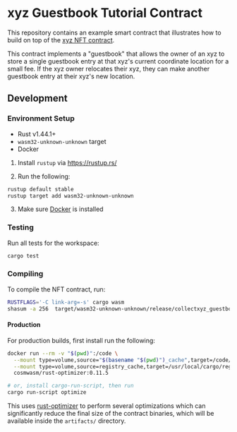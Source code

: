# xyz Guestbook Tutorial Contract

This repository contains an example smart contract that illustrates how to build on top of the [xyz NFT contract](https://github.com/collectxyz/collectxyz-nft-contract).

This contract implements a "guestbook" that allows the owner of an xyz to store a single guestbook entry at that xyz's current coordinate location for a small fee. If the xyz owner relocates their xyz, they can make another guestbook entry at their xyz's new location.

## Development

### Environment Setup

- Rust v1.44.1+
- `wasm32-unknown-unknown` target
- Docker

1. Install `rustup` via https://rustup.rs/

2. Run the following:

```sh
rustup default stable
rustup target add wasm32-unknown-unknown
```

3. Make sure [Docker](https://www.docker.com/) is installed

### Testing

Run all tests for the workspace:

```sh
cargo test
```

### Compiling

To compile the NFT contract, run:

```sh
RUSTFLAGS='-C link-arg=-s' cargo wasm
shasum -a 256  target/wasm32-unknown-unknown/release/collectxyz_guestbook_tutorial_contract.wasm
```

#### Production

For production builds, first install run the following:

```sh
docker run --rm -v "$(pwd)":/code \
  --mount type=volume,source="$(basename "$(pwd)")_cache",target=/code/target \
  --mount type=volume,source=registry_cache,target=/usr/local/cargo/registry \
  cosmwasm/rust-optimizer:0.11.5

# or, install cargo-run-script, then run
cargo run-script optimize
```

This uses [rust-optimizer](https://github.com/cosmwasm/rust-optimizer) to perform several optimizations which can significantly reduce the final size of the contract binaries, which will be available inside the `artifacts/` directory.

